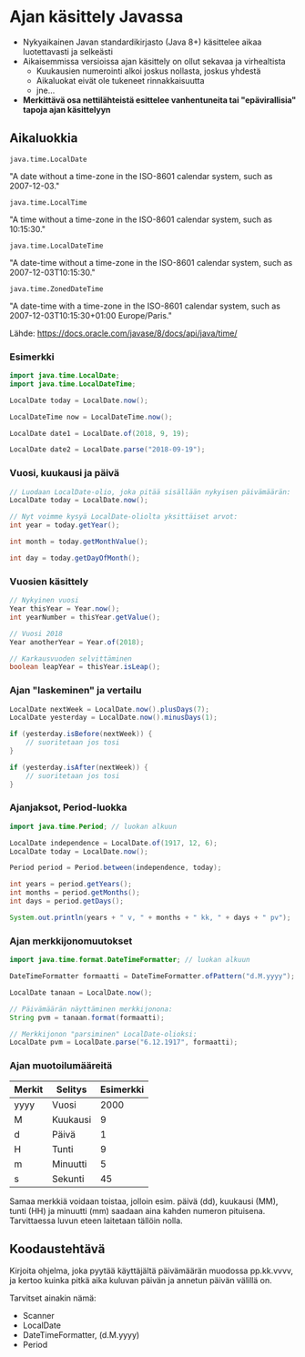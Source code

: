 #  Ajan käsittely Javassa

* Nykyaikainen Javan standardikirjasto (Java 8+) käsittelee aikaa luotettavasti ja selkeästi
* Aikaisemmissa versioissa ajan käsittely on ollut sekavaa ja virhealtista
    * Kuukausien numerointi alkoi joskus nollasta, joskus yhdestä
    * Aikaluokat eivät ole tukeneet rinnakkaisuutta 
    * jne...
* **Merkittävä osa nettilähteistä esittelee vanhentuneita tai "epävirallisia" tapoja ajan käsittelyyn**

##  Aikaluokkia

`java.time.LocalDate`

"A date without a time-zone in the ISO-8601 calendar system, such as 2007-12-03."

`java.time.LocalTime`

"A time without a time-zone in the ISO-8601 calendar system, such as 10:15:30."

`java.time.LocalDateTime`

"A date-time without a time-zone in the ISO-8601 calendar system, such as 2007-12-03T10:15:30."

`java.time.ZonedDateTime`

"A date-time with a time-zone in the ISO-8601 calendar system, such as 2007-12-03T10:15:30+01:00 Europe/Paris."

Lähde: https://docs.oracle.com/javase/8/docs/api/java/time/

### Esimerkki

```java
import java.time.LocalDate;
import java.time.LocalDateTime;
```

```java
LocalDate today = LocalDate.now();

LocalDateTime now = LocalDateTime.now();

LocalDate date1 = LocalDate.of(2018, 9, 19);

LocalDate date2 = LocalDate.parse("2018-09-19");
```

### Vuosi, kuukausi ja päivä
```java
// Luodaan LocalDate-olio, joka pitää sisällään nykyisen päivämäärän:
LocalDate today = LocalDate.now();

// Nyt voimme kysyä LocalDate-oliolta yksittäiset arvot:
int year = today.getYear();

int month = today.getMonthValue();

int day = today.getDayOfMonth();
```

### Vuosien käsittely

```java
// Nykyinen vuosi
Year thisYear = Year.now();
int yearNumber = thisYear.getValue();

// Vuosi 2018
Year anotherYear = Year.of(2018);

// Karkausvuoden selvittäminen
boolean leapYear = thisYear.isLeap();
```

### Ajan "laskeminen" ja vertailu

```java
LocalDate nextWeek = LocalDate.now().plusDays(7);
LocalDate yesterday = LocalDate.now().minusDays(1);

if (yesterday.isBefore(nextWeek)) {
    // suoritetaan jos tosi
}

if (yesterday.isAfter(nextWeek)) {
    // suoritetaan jos tosi
}
```

### Ajanjaksot, Period-luokka
```java
import java.time.Period; // luokan alkuun 
```

```java
LocalDate independence = LocalDate.of(1917, 12, 6);
LocalDate today = LocalDate.now();

Period period = Period.between(independence, today);

int years = period.getYears();
int months = period.getMonths();
int days = period.getDays();

System.out.println(years + " v, " + months + " kk, " + days + " pv");
```

### Ajan merkkijonomuutokset

```java
import java.time.format.DateTimeFormatter; // luokan alkuun 
```
```java
DateTimeFormatter formaatti = DateTimeFormatter.ofPattern("d.M.yyyy");

LocalDate tanaan = LocalDate.now();

// Päivämäärän näyttäminen merkkijonona:
String pvm = tanaan.format(formaatti);

// Merkkijonon "parsiminen" LocalDate-olioksi:
LocalDate pvm = LocalDate.parse("6.12.1917", formaatti);
```

### Ajan muotoilumääreitä

Merkit      | Selitys   | Esimerkki
------------|-----------|------------
yyyy        | Vuosi     | 2000
M           | Kuukausi  | 9
d           | Päivä     | 1
H           | Tunti     | 9
m           | Minuutti  | 5
s           | Sekunti   | 45

Samaa merkkiä voidaan toistaa, jolloin esim. päivä (dd), kuukausi (MM), tunti (HH) ja minuutti (mm) saadaan aina kahden numeron pituisena. Tarvittaessa luvun eteen laitetaan tällöin nolla.

## Koodaustehtävä

Kirjoita ohjelma, joka pyytää käyttäjältä päivämäärän muodossa pp.kk.vvvv, ja kertoo kuinka pitkä aika kuluvan päivän ja annetun päivän välillä on.

Tarvitset ainakin nämä:
* Scanner
* LocalDate
* DateTimeFormatter, (d.M.yyyy)
* Period